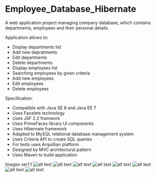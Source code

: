 # Employee_Database_Hibernate

A web application project managing company database, which contains departments, employees and their personal details. 

Application allows to:
- Display departments list
- Add new depratments
- Edit departments
-	Delete departments
-	Display employees list
-	Searching employees by given criteria
-	Add new employees
-	Edit employees
-	Delete employees

Specification: 
-	Compatible with Java SE 8 and Java EE 7
-	Uses Facelets technology
-	Uses JSF 2.2 framwork
-	Uses PrimeFaces library UI components
-	Uses Hibernate framework
-	Adapted to MySQL relational database management system
-	Uses Criteria API to create SQL queries
-	For tests uses Arquillian platform
-	Designed by MVC architectural pattern
-	Uses Maven to build application



Images ver1.1
![alt text](https://user-images.githubusercontent.com/26229244/31057782-87fa5690-a6e8-11e7-86c8-dbd952ceadda.png)
![alt text](https://user-images.githubusercontent.com/26229244/31057783-89e4316a-a6e8-11e7-8a52-5445f72c56c0.png)
![alt text](https://user-images.githubusercontent.com/26229244/31057784-8b527b10-a6e8-11e7-9032-538dc9eb24bf.png)
![alt text](https://user-images.githubusercontent.com/26229244/31057787-8dff9e88-a6e8-11e7-8cf4-4aaafc678303.png)
![alt text](https://user-images.githubusercontent.com/26229244/31057788-8f9501fc-a6e8-11e7-9452-5f2187ecee71.png)
![alt text](https://user-images.githubusercontent.com/26229244/31057789-910b6a30-a6e8-11e7-9d87-256d38278090.png)
![alt text](https://user-images.githubusercontent.com/26229244/31057791-92b3def8-a6e8-11e7-8f4c-a9ff467268c0.png)
![alt text](https://user-images.githubusercontent.com/26229244/31057792-940d28e0-a6e8-11e7-9282-fe733510fd15.png)
